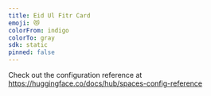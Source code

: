 ```yaml
---
title: Eid Ul Fitr Card
emoji: 😻
colorFrom: indigo
colorTo: gray
sdk: static
pinned: false
---
```


Check out the configuration reference at https://huggingface.co/docs/hub/spaces-config-reference
